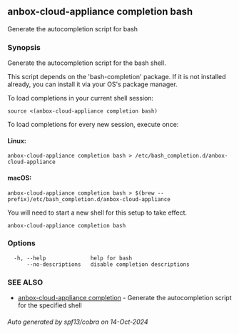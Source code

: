 ## anbox-cloud-appliance completion bash

Generate the autocompletion script for bash

### Synopsis

Generate the autocompletion script for the bash shell.

This script depends on the 'bash-completion' package.
If it is not installed already, you can install it via your OS's package manager.

To load completions in your current shell session:

	source <(anbox-cloud-appliance completion bash)

To load completions for every new session, execute once:

#### Linux:

	anbox-cloud-appliance completion bash > /etc/bash_completion.d/anbox-cloud-appliance

#### macOS:

	anbox-cloud-appliance completion bash > $(brew --prefix)/etc/bash_completion.d/anbox-cloud-appliance

You will need to start a new shell for this setup to take effect.


```
anbox-cloud-appliance completion bash
```

### Options

```
  -h, --help              help for bash
      --no-descriptions   disable completion descriptions
```

### SEE ALSO

* [anbox-cloud-appliance completion](anbox-cloud-appliance_completion.md)	 - Generate the autocompletion script for the specified shell

###### Auto generated by spf13/cobra on 14-Oct-2024
